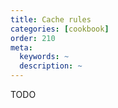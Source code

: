 ```yaml
---
title: Cache rules
categories: [cookbook]
order: 210
meta:
  keywords: ~
  description: ~
---
```


TODO